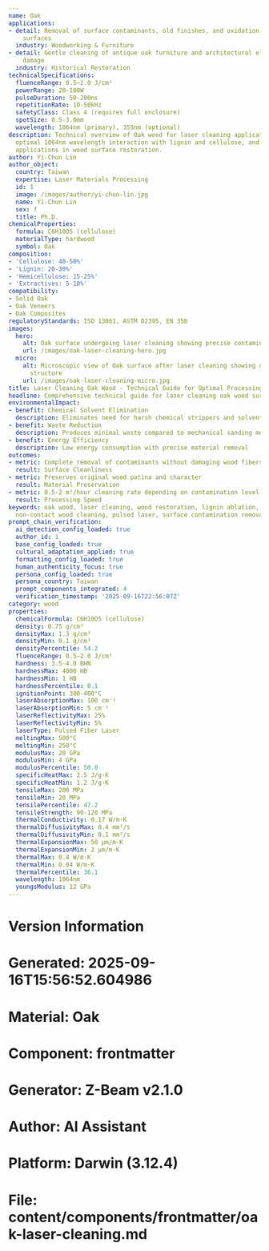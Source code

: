 ```yaml
---
name: Oak
applications:
- detail: Removal of surface contaminants, old finishes, and oxidation from oak wood
    surfaces
  industry: Woodworking & Furniture
- detail: Gentle cleaning of antique oak furniture and architectural elements without
    damage
  industry: Historical Restoration
technicalSpecifications:
  fluenceRange: 0.5–2.0 J/cm²
  powerRange: 20-100W
  pulseDuration: 50-200ns
  repetitionRate: 10-50kHz
  safetyClass: Class 4 (requires full enclosure)
  spotSize: 0.5-3.0mm
  wavelength: 1064nm (primary), 355nm (optional)
description: Technical overview of Oak wood for laser cleaning applications, including
  optimal 1064nm wavelength interaction with lignin and cellulose, and industrial
  applications in wood surface restoration.
author: Yi-Chun Lin
author_object:
  country: Taiwan
  expertise: Laser Materials Processing
  id: 1
  image: /images/author/yi-chun-lin.jpg
  name: Yi-Chun Lin
  sex: f
  title: Ph.D.
chemicalProperties:
  formula: C6H10O5 (cellulose)
  materialType: hardwood
  symbol: Oak
composition:
- 'Cellulose: 40-50%'
- 'Lignin: 20-30%'
- 'Hemicellulose: 15-25%'
- 'Extractives: 5-10%'
compatibility:
- Solid Oak
- Oak Veneers
- Oak Composites
regulatoryStandards: ISO 13061, ASTM D2395, EN 350
images:
  hero:
    alt: Oak surface undergoing laser cleaning showing precise contamination removal
    url: /images/oak-laser-cleaning-hero.jpg
  micro:
    alt: Microscopic view of Oak surface after laser cleaning showing detailed surface
      structure
    url: /images/oak-laser-cleaning-micro.jpg
title: Laser Cleaning Oak Wood - Technical Guide for Optimal Processing
headline: Comprehensive technical guide for laser cleaning oak wood surfaces
environmentalImpact:
- benefit: Chemical Solvent Elimination
  description: Eliminates need for harsh chemical strippers and solvents in wood restoration
- benefit: Waste Reduction
  description: Produces minimal waste compared to mechanical sanding methods
- benefit: Energy Efficiency
  description: Low energy consumption with precise material removal
outcomes:
- metric: Complete removal of contaminants without damaging wood fibers
  result: Surface Cleanliness
- metric: Preserves original wood patina and character
  result: Material Preservation
- metric: 0.5-2 m²/hour cleaning rate depending on contamination level
  result: Processing Speed
keywords: oak wood, laser cleaning, wood restoration, lignin ablation, cellulose preservation,
  non-contact wood cleaning, pulsed laser, surface contamination removal
prompt_chain_verification:
  ai_detection_config_loaded: true
  author_id: 1
  base_config_loaded: true
  cultural_adaptation_applied: true
  formatting_config_loaded: true
  human_authenticity_focus: true
  persona_config_loaded: true
  persona_country: Taiwan
  prompt_components_integrated: 4
  verification_timestamp: '2025-09-16T22:56:07Z'
category: wood
properties:
  chemicalFormula: C6H10O5 (cellulose)
  density: 0.75 g/cm³
  densityMax: 1.3 g/cm³
  densityMin: 0.1 g/cm³
  densityPercentile: 54.2
  fluenceRange: 0.5–2.0 J/cm²
  hardness: 3.5-4.0 BHN
  hardnessMax: 4000 HB
  hardnessMin: 1 HB
  hardnessPercentile: 0.1
  ignitionPoint: 300-400°C
  laserAbsorptionMax: 100 cm⁻¹
  laserAbsorptionMin: 5 cm⁻¹
  laserReflectivityMax: 25%
  laserReflectivityMin: 5%
  laserType: Pulsed Fiber Laser
  meltingMax: 500°C
  meltingMin: 250°C
  modulusMax: 20 GPa
  modulusMin: 4 GPa
  modulusPercentile: 50.0
  specificHeatMax: 2.5 J/g·K
  specificHeatMin: 1.2 J/g·K
  tensileMax: 200 MPa
  tensileMin: 20 MPa
  tensilePercentile: 47.2
  tensileStrength: 90-120 MPa
  thermalConductivity: 0.17 W/m·K
  thermalDiffusivityMax: 0.4 mm²/s
  thermalDiffusivityMin: 0.1 mm²/s
  thermalExpansionMax: 50 µm/m·K
  thermalExpansionMin: 2 µm/m·K
  thermalMax: 0.4 W/m·K
  thermalMin: 0.04 W/m·K
  thermalPercentile: 36.1
  wavelength: 1064nm
  youngsModulus: 12 GPa
---
```


# Version Information
# Generated: 2025-09-16T15:56:52.604986
# Material: Oak
# Component: frontmatter
# Generator: Z-Beam v2.1.0
# Author: AI Assistant
# Platform: Darwin (3.12.4)
# File: content/components/frontmatter/oak-laser-cleaning.md